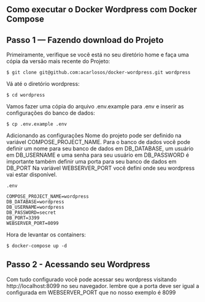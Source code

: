 #
## Como executar o Docker Wordpress com Docker Compose
## Passo 1 — Fazendo download do Projeto

Primeiramente, verifique se você está no seu diretório home e faça uma cópia da versão mais recente do Projeto:

    $ git clone git@github.com:acarlosos/docker-wordpress.git wordpress

Vá até o diretório wordpress:

    $ cd wordpress

Vamos fazer uma cópia do arquivo .env.example para .env e inserir as configurações do banco de dados:

    $ cp .env.example .env

Adicionando as configurações
Nome do projeto pode ser definido na variável COMPOSE_PROJECT_NAME.
Para o banco de dados você pode definir um nome para seu banco de dados em DB_DATABASE, um usuário em DB_USERNAME e uma senha para seu usuário em DB_PASSWORD é importante também definir uma porta para seu banco de dados em DB_PORT
Na variável WEBSERVER_PORT você defini onde seu wordpress vai estar disponível.

```.env```
```
COMPOSE_PROJECT_NAME=wordpress
DB_DATABASE=wordpress
DB_USERNAME=wordpress
DB_PASSWORD=secret
DB_PORT=3399
WEBSERVER_PORT=8099
```

Hora de levantar os containers:

    $ docker-compose up -d

## Passo 2 - Acessando seu Wordpress

Com tudo configurado você pode acessar seu wordpress visitando http://localhost:8099 no seu navegador.
lembre que a porta deve ser igual a configurada em WEBSERVER_PORT que no nosso exemplo é 8099